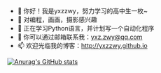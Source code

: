 - 👋 你好！我是yxzzwy，努力学习的高中生一枚~
- 👀 对编程，画画，摄影感兴趣
- 🌱 正在学习Python语言，并计划写一个自动化程序
- 💞️ 你可以通过邮箱联系我：yxz.zwy@qq.com
- 📫 欢迎光临我的博客：http://yxzzwy.github.io

<!---
epiphany0/epiphany0 is a ✨ special ✨ repository because its `README.md` (this file) appears on your GitHub profile.
You can click the Preview link to take a look at your changes.
--->
[![Anurag's GitHub stats](https://github-readme-stats.vercel.app/api?username=yxzzwy&theme=tokyonight)](https://github.com/anuraghazra/github-readme-stats)
